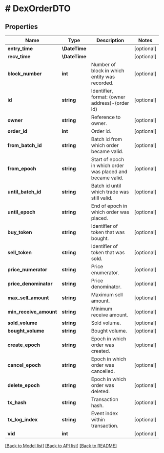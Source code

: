 # # DexOrderDTO

## Properties

Name | Type | Description | Notes
------------ | ------------- | ------------- | -------------
**entry_time** | **\DateTime** |  | [optional]
**recv_time** | **\DateTime** |  | [optional]
**block_number** | **int** | Number of block in which entity was recorded. | [optional]
**id** | **string** | Identifier, format: (owner address)-(order id) | [optional]
**owner** | **string** | Reference to owner. | [optional]
**order_id** | **int** | Order id. | [optional]
**from_batch_id** | **string** | Batch id from which order became valid. | [optional]
**from_epoch** | **string** | Start of epoch in which order was placed and became valid. | [optional]
**until_batch_id** | **string** | Batch id until which trade was still valid. | [optional]
**until_epoch** | **string** | End of epoch in which order was placed. | [optional]
**buy_token** | **string** | Identifier of token that was bought. | [optional]
**sell_token** | **string** | Identifier of token that was sold. | [optional]
**price_numerator** | **string** | Price enumerator. | [optional]
**price_denominator** | **string** | Price denominator. | [optional]
**max_sell_amount** | **string** | Maximum sell amount. | [optional]
**min_receive_amount** | **string** | Minimum receive amount. | [optional]
**sold_volume** | **string** | Sold volume. | [optional]
**bought_volume** | **string** | Bought volume. | [optional]
**create_epoch** | **string** | Epoch in which order was created. | [optional]
**cancel_epoch** | **string** | Epoch in which order was cancelled. | [optional]
**delete_epoch** | **string** | Epoch in which order was deleted. | [optional]
**tx_hash** | **string** | Transaction hash. | [optional]
**tx_log_index** | **string** | Event index within transaction. | [optional]
**vid** | **int** |  | [optional]

[[Back to Model list]](../../README.md#models) [[Back to API list]](../../README.md#endpoints) [[Back to README]](../../README.md)
